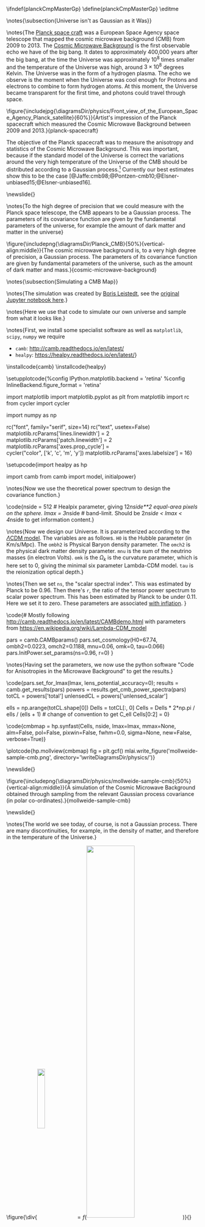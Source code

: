 \ifndef{planckCmpMasterGp}
\define{planckCmpMasterGp}
\editme

\notes{\subsection{Universe isn't as Gaussian as it Was}}

\notes{The [Planck space craft](https://en.wikipedia.org/wiki/Planck_(spacecraft)) was a European Space Agency space telescope that mapped the cosmic microwave background (CMB) from 2009 to 2013. The [Cosmic Microwave Background](https://en.wikipedia.org/wiki/Cosmic_microwave_background) is the first observable echo we have of the big bang. It dates to approximately 400,000 years after the big bang, at the time the Universe was approximately $10^8$ times smaller and the temperature of the Universe was high, around $3 \times 10^8$ degrees Kelvin. The Universe was in the form of a hydrogen plasma. The echo we observe is the moment when the Universe was cool enough for Protons and electrons to combine to form hydrogen atoms. At this moment, the Universe became transparent for the first time, and photons could travel through space.

\figure{\includejpg{\diagramsDir/physics/Front_view_of_the_European_Space_Agency_Planck_satellite}{60%}}{Artist's impression of the Planck spacecraft which measured the Cosmic Microwave Background between 2009 and 2013.}{planck-spacecraft}

The objective of the Planck spacecraft was to measure the anisotropy and statistics of the Cosmic Microwave Background. This was important, because if the standard model of the Universe is correct the variations around the very high temperature of the Universe of the CMB should be distributed according to a Gaussian process.[^kyle-cranmer] Currently our best estimates show this to be the case [@Jaffe:cmb98;@Pontzen-cmb10;@Elsner-unbiased15;@Elsner-unbiased16].


[^kyle-cranmer]: Most of my understanding of this is taken from conversations with Kyle Cranmer, a physicist who makes extensive use of machine learning methods in his work. See e.g. @Mishra-Sharma-semi-parametric20 from Kyle and Siddharth Mishra-Sharma. Of course, any errors in the above text are mine and do not stem from Kyle.}

\newslide{}

\notes{To the high degree of precision that we could measure with the Planck space telescope, the CMB appears to be a Gaussian process. The parameters of its covariance function are given by the fundamental parameters of the universe, for example the amount of dark matter and matter in the universe}

\figure{\includepng{\diagramsDir/Planck_CMB}{50%}{vertical-align:middle}}{The cosmic microwave background is, to a very high degree of precision, a Gaussian process. The parameters of its covariance function are given by fundamental parameters of the universe, such as the amount of dark matter and mass.}{cosmic-microwave-background}

\notes{\subsection{Simulating a CMB Map}}

\notes{The simulation was created by [Boris Leistedt](https://ixkael.github.io/), see the [original Jupyter notebook here](https://github.com/ixkael/Prob-tools/blob/master/notebooks/The%20CMB%20as%20a%20Gaussian%20Process.ipynb).}

\notes{Here we use that code to simulate our own universe and sample from what it looks like.}

\notes{First, we install some specialist software as well as `matplotlib`, `scipy`, `numpy` we require

- `camb`: <http://camb.readthedocs.io/en/latest/>
- `healpy`: <https://healpy.readthedocs.io/en/latest/>}

\installcode{camb}
\installcode{healpy}

\setupplotcode{%config IPython.matplotlib.backend = 'retina'
%config InlineBackend.figure_format = 'retina'

import matplotlib
import matplotlib.pyplot as plt
from matplotlib import rc
from cycler import cycler

import numpy as np

rc("font", family="serif", size=14)
rc("text", usetex=False)
matplotlib.rcParams['lines.linewidth'] = 2
matplotlib.rcParams['patch.linewidth'] = 2
matplotlib.rcParams['axes.prop_cycle'] =\
    cycler("color", ['k', 'c', 'm', 'y'])
matplotlib.rcParams['axes.labelsize'] = 16}

\setupcode{import healpy as hp

import camb
from camb import model, initialpower}

\notes{Now we use the theoretical power spectrum to design the covariance function.}

\code{nside = 512  # Healpix parameter, giving 12*nside**2 equal-area pixels on the sphere.
lmax = 3*nside # band-limit. Should be 2*nside < lmax < 4*nside to get information content.}

\notes{Now we design our Universe. It is parameterized according to the [$\Lambda$CDM model](https://en.wikipedia.org/wiki/Lambda-CDM_model). The variables are as follows. `H0` is the Hubble parameter (in Km/s/Mpc). The `ombh2` is Physical Baryon density parameter. The `omch2` is the physical dark matter density parameter. `mnu` is the sum of the neutrino masses (in electron Volts). `omk` is the $\Omega_k$ is the curvature parameter, which is here set to 0, giving the minimal six parameter Lambda-CDM model. `tau` is the reionization optical depth.}

\notes{Then we set `ns`, the "scalar spectral index". This was estimated by Planck to be 0.96. Then there's `r`, the ratio of the tensor power spectrum to scalar power spectrum. This has been estimated by Planck to be under 0.11. Here we set it to zero. These parameters are associated [with inflation](https://en.wikipedia.org/wiki/Primordial_fluctuations). }

\code{# Mostly following http://camb.readthedocs.io/en/latest/CAMBdemo.html with parameters from https://en.wikipedia.org/wiki/Lambda-CDM_model

pars = camb.CAMBparams()
pars.set_cosmology(H0=67.74, ombh2=0.0223, omch2=0.1188, mnu=0.06, omk=0, tau=0.066)
pars.InitPower.set_params(ns=0.96, r=0)
}

\notes{Having set the parameters, we now use the python software "Code for Anisotropies in the Microwave Background" to get the results.}

\code{pars.set_for_lmax(lmax, lens_potential_accuracy=0);
results = camb.get_results(pars)
powers = results.get_cmb_power_spectra(pars)
totCL = powers['total']
unlensedCL = powers['unlensed_scalar']

ells = np.arange(totCL.shape[0])
Dells = totCL[:, 0]
Cells = Dells * 2*np.pi / ells / (ells + 1)  # change of convention to get C_ell
Cells[0:2] = 0}



\code{cmbmap = hp.synfast(Cells, nside, 
                 lmax=lmax, mmax=None, alm=False, pol=False, 
                 pixwin=False, fwhm=0.0, sigma=None, new=False, verbose=True)}
				 
\plotcode{hp.mollview(cmbmap)
fig = plt.gcf()
mlai.write_figure('mollweide-sample-cmb.png',
                  directory='\writeDiagramsDir/physics/')}

\newslide{}

\figure{\includepng{\diagramsDir/physics/mollweide-sample-cmb}{50%}{vertical-align:middle}}{A simulation of the Cosmic Microwave Background obtained through sampling from the relevant Gaussian process covariance (in polar co-ordinates).}{mollweide-sample-cmb}


\newslide{}

\notes{The world we see today, of course, is not a Gaussian process. There are many discontinuities, for example, in the density of matter, and therefore in the temperature of the Universe.}


\figure{\div{<img src="\diagramsDir/earth_PNG37.png" width="20%" style="display:inline-block;background:none;vertical-align:middle;border:none;box-shadow:none;">$=f\Bigg($<img src="\diagramsDir/Planck_CMB.png"  width="50%" style="display:inline-block;background:none;vertical-align:middle;border:none;box-shadow:none;">$\Bigg)$}{}{fontsize:120px;vertical-align:middle}}{What we observe today is some non-linear function of the cosmic microwave background.}{modern-universe-non-linear-function}

\notes{We can think of today's observed Universe, though, as a being a consequence of those temperature fluctuations in the CMB. Those fluctuations are only order $10^{-6}$ of the scale of the overall temperature of the Universe. But minor fluctuations in that density are what triggered the pattern of formation of the Galaxies. They determined how stars formed and created the elements that are the building blocks of our Earth [@Vogelsberger-cosmological20].}


\endif

